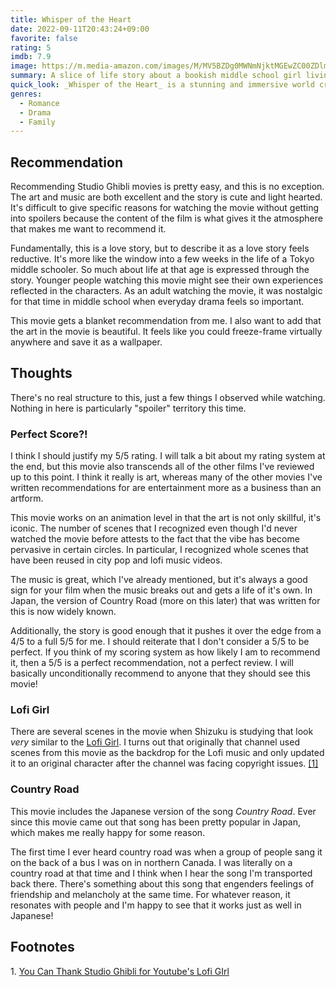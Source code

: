 ```yaml
---
title: Whisper of the Heart
date: 2022-09-11T20:43:24+09:00
favorite: false
rating: 5
imdb: 7.9
image: https://m.media-amazon.com/images/M/MV5BZDg0MWNmNjktMGEwZC00ZDlmLWI1MTUtMDBmNjQzMWM2NjBjXkEyXkFqcGdeQXVyMTMxODk2OTU@._V1_SX800.webp
summary: A slice of life story about a bookish middle school girl living in Tokyo
quick_look: _Whisper of the Heart_ is a stunning and immersive world crafted by studio Ghibli that exudes a relaxed and nostalgic vibe. Every piece of it, from the music and the art to the characters and the story, is masterfully done.
genres:
  - Romance
  - Drama
  - Family
---
```

## Recommendation
Recommending Studio Ghibli movies is pretty easy, and this is no exception. The art and music are both excellent and the story is cute and light hearted. It's difficult to give specific reasons for watching the movie without getting into spoilers because the content of the film is what gives it the atmosphere that makes me want to recommend it.

Fundamentally, this is a love story, but to describe it as a love story feels reductive. It's more like the window into a few weeks in the life of a Tokyo middle schooler. So much about life at that age is expressed through the story. Younger people watching this movie might see their own experiences reflected in the characters. As an adult watching the movie, it was nostalgic for that time in middle school when everyday drama feels so important.

This movie gets a blanket recommendation from me. I also want to add that the art in the movie is beautiful. It feels like you could freeze-frame virtually anywhere and save it as a wallpaper.

## Thoughts

There's no real structure to this, just a few things I observed while watching. Nothing in here is particularly "spoiler" territory this time.

### Perfect Score?!
I think I should justify my 5/5 rating. I will talk a bit about my rating system at the end, but this movie also transcends all of the other films I've reviewed up to this point. I think it really is art, whereas many of the other movies I've written recommendations for are entertainment more as a business than an artform. 

This movie works on an animation level in that the art is not only skillful, it's iconic. The number of scenes that I recognized even though I'd never watched the movie before attests to the fact that the vibe has become pervasive in certain circles. In particular, I recognized whole scenes that have been reused in city pop and lofi music videos.

The music is great, which I've already mentioned, but it's always a good sign for your film when the music breaks out and gets a life of it's own. In Japan, the version of Country Road (more on this later) that was written for this is now widely known.

Additionally, the story is good enough that it pushes it over the edge from a 4/5 to a full 5/5 for me. I should reiterate that I don't consider a 5/5 to be perfect. If you think of my scoring system as how likely I am to recommend it, then a 5/5 is a perfect recommendation, not a perfect review. I will basically unconditionally recommend to anyone that they should see this movie!

### Lofi Girl
There are several scenes in the movie when Shizuku is studying that look _very_ similar to the [Lofi Girl](https://www.youtube.com/c/LofiGirl). I turns out that originally that channel used scenes from this movie as the backdrop for the Lofi music and only updated it to an original character after the channel was facing copyright issues. <a href="#footnote-1">[1]</a> 

### Country Road
This movie includes the Japanese version of the song _Country Road_. Ever since this movie came out that song has been pretty popular in Japan, which makes me really happy for some reason. 

The first time I ever heard country road was when a group of people sang it on the back of a bus I was on in northern Canada. I was literally on a country road at that time and I think when I hear the song I'm transported back there. There's something about this song that engenders feelings of friendship and melancholy at the same time. For whatever reason, it resonates with people and I'm happy to see that it works just as well in Japanese!

## Footnotes
<span id="footnote-1">1. [You Can Thank Studio Ghibli for Youtube's Lofi GIrl](https://www.cbr.com/lofi-girl-studio-ghibli-whispers-of-heart/)</span>

